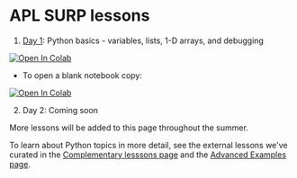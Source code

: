 # APL SURP lessons

1. [Day 1](APL_SURP_Python_course_Notebook_1.ipynb): Python basics - variables, lists, 1-D arrays, and debugging <a target="_blank" href="https://colab.research.google.com/github/UW-APL-SURP/aplsurp-python/blob/main/site/lessons/APL_SURP_Python_course_Notebook_1.ipynb">
  <img src="https://colab.research.google.com/assets/colab-badge.svg" alt="Open In Colab"/>
</a>

   * To open a blank notebook copy: <a target="_blank" href="https://colab.research.google.com/github/UW-APL-SURP/aplsurp-python/blob/main/site/lessons/APL_SURP_Python_course_Notebook_1_blank_copy.ipynb">
  <img src="https://colab.research.google.com/assets/colab-badge.svg" alt="Open In Colab"/>
</a>

2. Day 2: Coming soon

More lessons will be added to this page throughout the summer.

To learn about Python topics in more detail, see the external lessons we've curated in the [Complementary lesssons page](../complementary_lessons) and the [Advanced Examples page](../advancedexamples).
